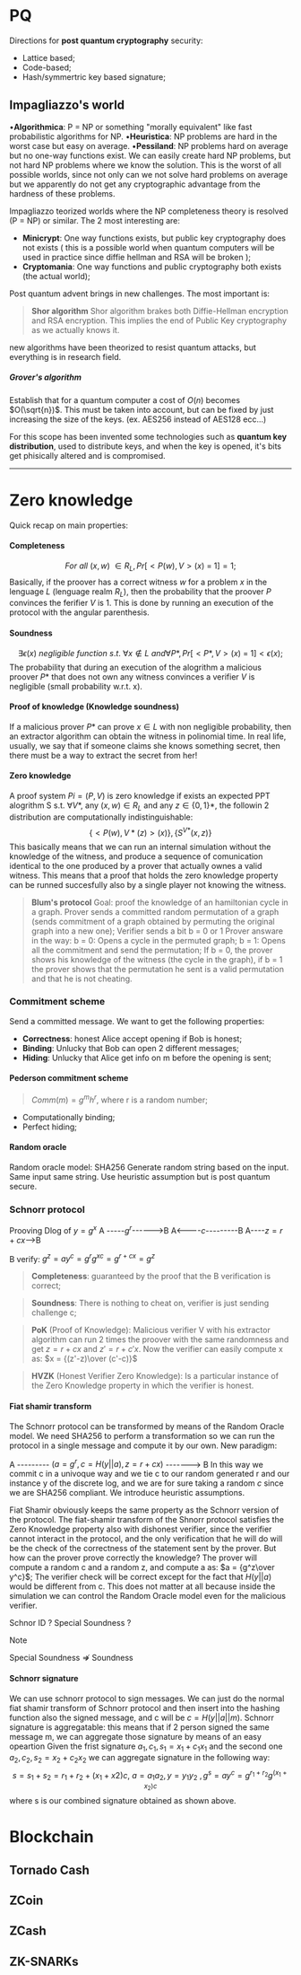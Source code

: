 # PQ
Directions for **post quantum cryptography** security:
- Lattice based;
- Code-based;
- Hash/symmertric key based signature; 

## Impagliazzo's world
•**Algorithmica**: P = NP or something "morally equivalent" like fast probabilistic
algorithms for NP.
•**Heuristica**: NP problems are hard in the worst case but easy on average.
•**Pessiland**: NP problems hard on average but no one-way functions exist. We
can easily create hard NP problems, but not hard NP problems where we
know the solution. This is the worst of all possible worlds, since not only can
we not solve hard problems on average but we apparently do not get any
cryptographic advantage from the hardness of these problems.

Impagliazzo teorized worlds where the NP completeness theory is resolved (P = NP) or similar. The 2 most interesting are:
- **Minicrypt**: One way functions exists, but public key cryptography does not exists ( this is a possible world when quantum computers will be used in practice since diffie hellman and RSA will be broken );
- **Cryptomania**: One way functions and public cryptography both exists (the actual world);

Post quantum advent brings in new challenges. The most important is:

> **Shor algorithm**
> Shor algorithm brakes both Diffie-Hellman encryption and RSA encryption. This implies the end of Public Key cryptography as we actually knows it.


new algorithms have been theorized to resist quantum attacks, but everything is in research field.

##### Grover's algorithm
Establish that for a quantum computer a cost of $O(n)$ becomes $O(\sqrt{n})$.
This must be taken into account, but can be fixed by just increasing the size of the keys.
(ex. AES256 instead of AES128 ecc...)

For this scope has been invented some technologies such as **quantum key distribution**, used to distribute keys, and when the key is opened, it's bits get phisically altered and is compromised.

---
# Zero knowledge

Quick recap on main properties:

#### Completeness
$$For\ all\ (x,w) \ \in R_L, Pr[<P(w),V>(x)\ =\ 1] = 1;$$
Basically, if the proover has a correct witness $w$ for a problem $x$ in the lenguage $L$ (lenguage realm $R_L$), then the probability that the proover $P$ convinces the ferifier $V$ is 1. This is done by running an execution of the protocol with the angular parenthesis.

#### Soundness
$$\exists \epsilon(x)\ negligible\ function\ s.t.\ \forall x\notin L\ and \forall P*, Pr[<P*,V>(x)\ =\ 1] < \epsilon(x);$$
The probability that during an execution of the alogrithm a malicious proover $P*$ that does not own any witness convinces a verifier $V$ is negligible (small probability w.r.t. x).

#### Proof of knowledge (Knowledge soundness)
If a malicious prover $P*$ can prove $x\in L$ with non negligible probability, then an extractor algorithm can obtain the witness in polinomial time.
In real life, usually, we say that if someone claims she knows something secret, then there must be a way to extract the secret from her!

#### Zero knowledge
A proof system $Pi=(P,V)$ is zero knowledge if exists an expected PPT alogrithm S s.t. $\forall V*$, any  $(x,w)\in R_L$  and  any $z\in\{0,1\}*$, the followin 2 distribution are computationally indistinguishable:$$\{<P(w),V*(z)>(x)\},\{S^{V*}(x,z)\}$$
This basically means that we can run an internal simulation without the knowledge of the witness, and produce a sequence of comunication identical to the one produced by a prover that actually ownes a valid witness. This means that a proof that holds the zero knowledge property can be runned succesfully also by a single player not knowing the witness.

> **Blum's protocol**
> Goal: proof the knowledge of an hamiltonian cycle in a graph.
> Prover sends a committed random permutation of a graph (sends commitment of a graph obtained by permuting the original graph into a new one);
> Verifier sends a bit b = 0 or 1
> Prover answare in the way:
> b = 0:
> 	Opens a cycle in the permuted graph;
> b = 1:
> 	Opens all the commitment and send the permutation;
> If b = 0, the prover shows his knowledge of the witness (the cycle in the graph), if b = 1 the prover shows that the permutation he sent is a valid permutation and that he is not cheating. 

### Commitment scheme

Send a committed message. We want to get the following properties:
- **Correctness**: honest Alice accept opening if Bob is honest;
- **Binding**: Unlucky that Bob can open 2 different messages;
- **Hiding**: Unlucky that Alice get info on m before the opening is sent;

#### Pederson commitment scheme

> $Comm(m) = g^mh^r$, where r is a random number;

- Computationally binding;
- Perfect hiding;

#### Random oracle
Random oracle model:
SHA256
Generate random string based on the input. Same input same string.
Use heuristic assumption but is post quantum secure.


### Schnorr protocol
Prooving Dlog of $y = g^x$
A -----$g^r$------>B
A<----$c$---------B
A----$z = r  + cx$-->B

B verify:
$g^z = ay^c = g^rg^{xc} = g^{r+cx}= g^z$

> **Completeness**: guaranteed by the proof that the B verification is correct;

> **Soundness**: There is nothing to cheat on, verifier is just sending challenge c;

> **PoK** (Proof of Knowledge): Malicious verifier V with his extractor algorithm can run 2 times the proover with the same randomness and get $z = r + cx$ and $z' = r + c'x$. Now the verifier can easily compute x as: $x = {(z'-z)\over (c'-c)}$

> **HVZK** (Honest Verifier Zero Knowledge): Is a particular instance of the Zero Knowledge property in which the verifier is honest.


#### Fiat shamir transform
The Schnorr protocol can be transformed by means of the Random Oracle model. We need SHA256 to perform a transformation so we can run the protocol in a single message and compute it by our own.
New paradigm:

A --------- $(a = g^r, c = H(y||a), z = r + cx)$ -------> B
In this way we commit c in a univoque way and we tie c to our random generated r and our instance y of the discrete log, and we are for sure taking a random $c$ since we are SHA256 compliant. We introduce heuristic assumptions.

Fiat Shamir obviously keeps the same property as the Schnorr version of the protocol.
The fiat-shamir transform of the Shnorr protocol satisfies the Zero Knowledge property also with dishonest verifier, since the verifier cannot interact in the protocol, and the only verification that he will do will be the check of the correctness of the statement sent by the prover. But how can the prover prove correctly the knowledge?
The prover will compute a random c and a random z, and compute a as: $a = {g^z\over y^c}$;
The verifier check will be correct except for the fact that $H(y||a)$ would be different from c. This does not matter at all because inside the simulation we can control the Random Oracle model even for the malicious verifier.


Schnor ID ?
Special Soundness ?

> [!NOTE]
> Special Soundness $\not \Rightarrow$ Soundness


#### Schnorr signature
We can use schnorr protocol to sign messages.
We can just do the normal fiat shamir transform of Schnorr protocol and then insert into the hashing function also the signed message, and c will be $c = H(y||a||m)$.
Schnorr signature is aggregatable: this means that if 2 person signed the same message m, we can aggregate those signature by means of an easy opeartion
Given the frist signature $a_1,c_1,s_1 = x_1 + c_1x_1$ and the second one $a_2,c_2,s_2 = x_2 + c_2x_2$
we can aggregate signature in the following way:$$s = s_1 + s_2 = r_1 + r_2 + (x_1 + x2)c,\ a = a_1 a_2, y = y_1y_2\ , g^s = ay^c = g^{r_1+r_2}g^{(x_1+x_2)c}$$
where s is our combined signature obtained as shown above.


# Blockchain

## Tornado Cash

## ZCoin

## ZCash

## ZK-SNARKs